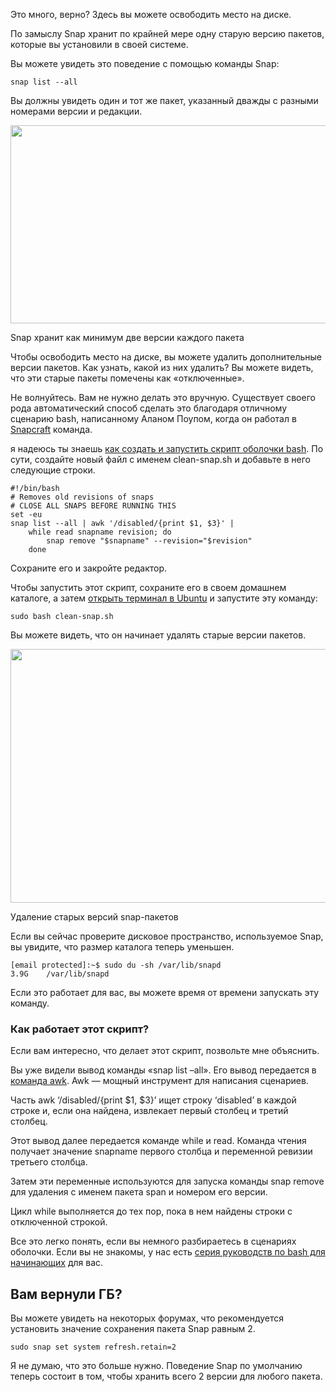 Это много, верно? Здесь вы можете освободить место на диске.

По замыслу Snap хранит по крайней мере одну старую версию пакетов, которые вы установили в своей системе.

Вы можете увидеть это поведение с помощью команды Snap:

```
snap list --all
```

Вы должны увидеть один и тот же пакет, указанный дважды с разными номерами версии и редакции.

<img width="730" height="317" src="../../_resources/snap-keeps-two-versions-of-each-_efa2718679394bed8.png" class="jop-noMdConv">

Snap хранит как минимум две версии каждого пакета

Чтобы освободить место на диске, вы можете удалить дополнительные версии пакетов. Как узнать, какой из них удалить? Вы можете видеть, что эти старые пакеты помечены как «отключенные».

Не волнуйтесь. Вам не нужно делать это вручную. Существует своего рода автоматический способ сделать это благодаря отличному сценарию bash, написанному Аланом Поупом, когда он работал в [Snapcraft](https://snapcraft.io/) команда.

я надеюсь ты знаешь [как создать и запустить скрипт оболочки bash](https://itsfoss.com/run-shell-script-linux/). По сути, создайте новый файл с именем clean-snap.sh и добавьте в него следующие строки.

```
#!/bin/bash
# Removes old revisions of snaps
# CLOSE ALL SNAPS BEFORE RUNNING THIS
set -eu
snap list --all | awk '/disabled/{print $1, $3}' |
    while read snapname revision; do
        snap remove "$snapname" --revision="$revision"
    done
```

Сохраните его и закройте редактор.

Чтобы запустить этот скрипт, сохраните его в своем домашнем каталоге, а затем [открыть терминал в Ubuntu](https://itsfoss.com/open-terminal-ubuntu/) и запустите эту команду:

```
sudo bash clean-snap.sh
```

Вы можете видеть, что он начинает удалять старые версии пакетов.

<img width="730" height="406" src="../../_resources/removing-old-snap-package-versio_f24878bbe86c401eb.png" class="jop-noMdConv">

Удаление старых версий snap-пакетов

Если вы сейчас проверите дисковое пространство, используемое Snap, вы увидите, что размер каталога теперь уменьшен.

```
[email protected]:~$ sudo du -sh /var/lib/snapd
3.9G	/var/lib/snapd
```

Если это работает для вас, вы можете время от времени запускать эту команду.

### Как работает этот скрипт?

Если вам интересно, что делает этот скрипт, позвольте мне объяснить.

Вы уже видели вывод команды «snap list –all». Его вывод передается в [команда awk](https://linuxhandbook.com/awk-command-tutorial/). Awk — мощный инструмент для написания сценариев.

Часть awk ‘/disabled/{print $1, $3}’ ищет строку ‘disabled’ в каждой строке и, если она найдена, извлекает первый столбец и третий столбец.

Этот вывод далее передается команде while и read. Команда чтения получает значение snapname первого столбца и переменной ревизии третьего столбца.

Затем эти переменные используются для запуска команды snap remove для удаления с именем пакета span и номером его версии.

Цикл while выполняется до тех пор, пока в нем найдены строки с отключенной строкой.

Все это легко понять, если вы немного разбираетесь в сценариях оболочки. Если вы не знакомы, у нас есть [серия руководств по bash для начинающих](https://linuxhandbook.com/tag/bash-beginner/) для вас.

## Вам вернули ГБ?

Вы можете увидеть на некоторых форумах, что рекомендуется установить значение сохранения пакета Snap равным 2.

```
sudo snap set system refresh.retain=2
```

Я не думаю, что это больше нужно. Поведение Snap по умолчанию теперь состоит в том, чтобы хранить всего 2 версии для любого пакета.